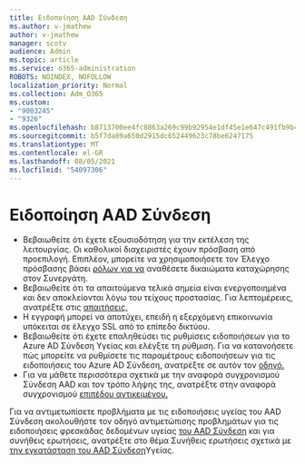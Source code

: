 ```yaml
---
title: Ειδοποίηση AAD Σύνδεση
ms.author: v-jmathew
author: v-jmathew
manager: scotv
audience: Admin
ms.topic: article
ms.service: o365-administration
ROBOTS: NOINDEX, NOFOLLOW
localization_priority: Normal
ms.collection: Adm_O365
ms.custom:
- "9003245"
- "9326"
ms.openlocfilehash: b8713700ee4fc8863a269c99b92954e1df45e1e647c491fb9b439ab83c49f2ff
ms.sourcegitcommit: b5f7da89a650d2915dc652449623c78be6247175
ms.translationtype: MT
ms.contentlocale: el-GR
ms.lasthandoff: 08/05/2021
ms.locfileid: "54097306"
---
```

# <a name="notification-aad-connect"></a>Ειδοποίηση AAD Σύνδεση

- Βεβαιωθείτε ότι έχετε εξουσιοδότηση για την εκτέλεση της λειτουργίας. Οι καθολικοί διαχειριστές έχουν πρόσβαση από προεπιλογή. Επιπλέον, μπορείτε να χρησιμοποιήσετε τον Έλεγχο πρόσβασης βάσει [ρόλων για να](https://docs.microsoft.com/azure/active-directory/connect-health/active-directory-aadconnect-health-operations) αναθέσετε δικαιώματα καταχώρησης στον Συνεργάτη.
- Βεβαιωθείτε ότι τα απαιτούμενα τελικά σημεία είναι ενεργοποιημένα και δεν αποκλείονται λόγω του τείχους προστασίας. Για λεπτομέρειες, ανατρέξτε στις [απαιτήσεις.](https://docs.microsoft.com/azure/active-directory/hybrid/how-to-connect-health-agent-install)
- Η εγγραφή μπορεί να αποτύχει, επειδή η εξερχόμενη επικοινωνία υπόκειται σε έλεγχο SSL από το επίπεδο δικτύου.
- Βεβαιωθείτε ότι έχετε επαληθεύσει τις ρυθμίσεις ειδοποιήσεων για το Azure AD Σύνδεση Υγείας και ελέγξτε τη ρύθμιση. Για να κατανοήσετε πώς μπορείτε να ρυθμίσετε τις παραμέτρους ειδοποιήσεων για τις ειδοποιήσεις του Azure AD Σύνδεση, ανατρέξτε σε αυτόν τον [οδηγό.](https://docs.microsoft.com/azure/active-directory/hybrid/how-to-connect-health-operations)
- Για να μάθετε περισσότερα σχετικά με την αναφορά συγχρονισμού Σύνδεση AAD και τον τρόπο λήψης της, ανατρέξτε στην αναφορά συγχρονισμού [επιπέδου αντικειμένου.](https://docs.microsoft.com/azure/active-directory/hybrid/how-to-connect-health-sync)

Για να αντιμετωπίσετε προβλήματα με τις ειδοποιήσεις υγείας του AAD Σύνδεση ακολουθήστε τον οδηγό αντιμετώπισης προβλημάτων για τις ειδοποιήσεις φρεσκάδας δεδομένων υγείας [του AAD Σύνδεση](https://docs.microsoft.com/azure/active-directory/hybrid/how-to-connect-health-data-freshness) και για συνήθεις ερωτήσεις, ανατρέξτε στο θέμα Συνήθεις ερωτήσεις σχετικά με [την εγκατάσταση του AAD Σύνδεση](https://docs.microsoft.com/azure/active-directory/hybrid/reference-connect-health-faq)Υγείας.
